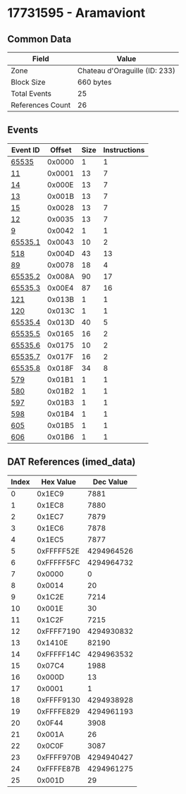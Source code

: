# 17731595 - Aramaviont

## Common Data

| Field            | Value                         |
|------------------|-------------------------------|
| Zone             | Chateau d'Oraguille (ID: 233) |
| Block Size       | 660 bytes                     |
| Total Events     | 25                            |
| References Count | 26                            |

## Events

| Event ID                | Offset   |   Size |   Instructions |
|-------------------------|----------|--------|----------------|
| [65535](./65535.md)     | 0x0000   |      1 |              1 |
| [11](./11.md)           | 0x0001   |     13 |              7 |
| [14](./14.md)           | 0x000E   |     13 |              7 |
| [13](./13.md)           | 0x001B   |     13 |              7 |
| [15](./15.md)           | 0x0028   |     13 |              7 |
| [12](./12.md)           | 0x0035   |     13 |              7 |
| [9](./9.md)             | 0x0042   |      1 |              1 |
| [65535.1](./65535.1.md) | 0x0043   |     10 |              2 |
| [518](./518.md)         | 0x004D   |     43 |             13 |
| [89](./89.md)           | 0x0078   |     18 |              4 |
| [65535.2](./65535.2.md) | 0x008A   |     90 |             17 |
| [65535.3](./65535.3.md) | 0x00E4   |     87 |             16 |
| [121](./121.md)         | 0x013B   |      1 |              1 |
| [120](./120.md)         | 0x013C   |      1 |              1 |
| [65535.4](./65535.4.md) | 0x013D   |     40 |              5 |
| [65535.5](./65535.5.md) | 0x0165   |     16 |              2 |
| [65535.6](./65535.6.md) | 0x0175   |     10 |              2 |
| [65535.7](./65535.7.md) | 0x017F   |     16 |              2 |
| [65535.8](./65535.8.md) | 0x018F   |     34 |              8 |
| [579](./579.md)         | 0x01B1   |      1 |              1 |
| [580](./580.md)         | 0x01B2   |      1 |              1 |
| [597](./597.md)         | 0x01B3   |      1 |              1 |
| [598](./598.md)         | 0x01B4   |      1 |              1 |
| [605](./605.md)         | 0x01B5   |      1 |              1 |
| [606](./606.md)         | 0x01B6   |      1 |              1 |

## DAT References (imed_data)

|   Index | Hex Value   |   Dec Value |
|---------|-------------|-------------|
|       0 | 0x1EC9      |        7881 |
|       1 | 0x1EC8      |        7880 |
|       2 | 0x1EC7      |        7879 |
|       3 | 0x1EC6      |        7878 |
|       4 | 0x1EC5      |        7877 |
|       5 | 0xFFFFF52E  |  4294964526 |
|       6 | 0xFFFFF5FC  |  4294964732 |
|       7 | 0x0000      |           0 |
|       8 | 0x0014      |          20 |
|       9 | 0x1C2E      |        7214 |
|      10 | 0x001E      |          30 |
|      11 | 0x1C2F      |        7215 |
|      12 | 0xFFFF7190  |  4294930832 |
|      13 | 0x1410E     |       82190 |
|      14 | 0xFFFFF14C  |  4294963532 |
|      15 | 0x07C4      |        1988 |
|      16 | 0x000D      |          13 |
|      17 | 0x0001      |           1 |
|      18 | 0xFFFF9130  |  4294938928 |
|      19 | 0xFFFFE829  |  4294961193 |
|      20 | 0x0F44      |        3908 |
|      21 | 0x001A      |          26 |
|      22 | 0x0C0F      |        3087 |
|      23 | 0xFFFF970B  |  4294940427 |
|      24 | 0xFFFFE87B  |  4294961275 |
|      25 | 0x001D      |          29 |
